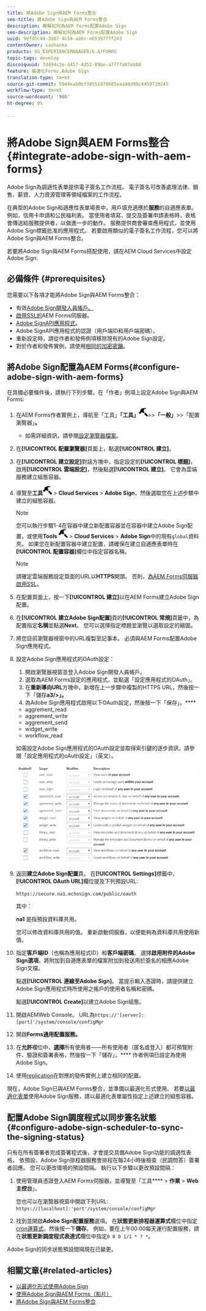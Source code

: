 ```yaml
---
title: 將Adobe Sign與AEM Forms整合
seo-title: 將Adobe Sign與AEM Forms整合
description: 瞭解如何為AEM Forms配置Adobe Sign
seo-description: 瞭解如何為AEM Forms配置Adobe Sign
uuid: 9efd5c44-3d87-4c56-aa6c-e65397fff243
contentOwner: sashanka
products: SG_EXPERIENCEMANAGER/6.4/FORMS
topic-tags: develop
discoiquuid: 7d494c2e-d457-4d52-89be-a77ffa07eb88
feature: 最適化Forms,Adobe Sign
translation-type: tm+mt
source-git-commit: 5944eab0bf38551970685eaa98d90c4459720245
workflow-type: tm+mt
source-wordcount: '986'
ht-degree: 0%

---
```



# 將Adobe Sign與AEM Forms整合{#integrate-adobe-sign-with-aem-forms}

Adobe Sign為調適性表單提供電子簽名工作流程。 電子簽名可改善處理法律、銷售、薪資、人力資源管理等領域檔案的工作流程。

在典型的Adobe Sign和適應性表單場景中，用戶填充適應於&#x200B;**服務**&#x200B;的自適應表單。 例如，信用卡申請和公民福利表。 當使用者填寫、提交及簽署申請表格時，表格會傳送給服務提供者，以做進一步的動作。 服務提供商會審查應用程式，並使用Adobe Sign標籤批准的應用程式。 若要啟用類似的電子簽名工作流程，您可以將Adobe Sign與AEM Forms整合。

若要將Adobe Sign與AEM Forms搭配使用，請在AEM Cloud Services中設定Adobe Sign:

## 必備條件 {#prerequisites}

您需要以下各項才能將Adobe Sign與AEM Forms整合：

* 有效[Adobe Sign開發人員帳戶。](https://acrobat.adobe.com/us/en/why-adobe/developer-form.html)
* [啟用SSL的](/help/sites-administering/ssl-by-default.md)AEM Forms伺服器。
* [Adobe SignAPI應用程式](https://www.adobe.io/apis/documentcloud/sign/docs.html#!adobedocs/adobe-sign/master/gstarted/create_app.md)。
* Adobe SignAPI應用程式的認證（用戶端ID和用戶端密碼）。
* 重新設定時，請從作者和發佈例項移除現有的Adobe Sign設定。
* 對於作者和發佈實例，請使用[相同的加密密鑰](/help/sites-administering/security-checklist.md#make-sure-you-properly-replicate-encryption-keys-when-needed)。

## 將Adobe Sign配置為AEM Forms{#configure-adobe-sign-with-aem-forms}

在具備必要條件後，請執行下列步驟，在「作者」例項上設定Adobe Sign與AEM Forms:

1. 在AEM Forms作者實例上，導航至「工具」**「工具」**![hammer](assets/hammer.png)>>**「一般」**>>「配置瀏覽器」**。**
   * 如需詳細資訊，請參閱[設定瀏覽器檔案](/help/sites-administering/configurations.md)。
1. 在&#x200B;**[!UICONTROL 配置瀏覽器]**&#x200B;頁面上，點選&#x200B;**[!UICONTROL 建立]**。
1. 在&#x200B;**[!UICONTROL 建立設定]**&#x200B;對話方塊中，指定設定的&#x200B;**[!UICONTROL 標題]**，啟用&#x200B;**[!UICONTROL 雲端設定]**，然後點選&#x200B;**[!UICONTROL 建立]**。 它會為雲端服務建立組態容器。
1. 導覽至&#x200B;**工具**![槌子](assets/hammer.png) > **Cloud Services** > **Adobe Sign**，然後選取您在上述步驟中建立的組態容器。

   >[!NOTE]
   >
   >您可以執行步驟1-4在容器中建立新配置容器並在容器中建立Adobe Sign配置，或使用&#x200B;**Tools** ![hammer](assets/hammer.png) > **Cloud Services** > **Adobe Sign**&#x200B;中的現有`global`資料夾。 如果您在新配置容器中建立配置，請確保在建立自適應表單時在&#x200B;**[!UICONTROL 配置容器]**&#x200B;欄位中指定容器名稱。

   >[!NOTE]
   請確定雲端服務設定頁面的URL以&#x200B;**HTTPS**&#x200B;開頭。 否則，[為AEM Forms伺服器啟用SSL](/help/sites-administering/ssl-by-default.md)。

1. 在配置頁面上，按一下&#x200B;**[!UICONTROL 建立]**&#x200B;以在AEM Forms建立Adobe Sign配置。
1. 在&#x200B;**[!UICONTROL 建立Adobe Sign配置]**&#x200B;頁的&#x200B;**[!UICONTROL 常規]**&#x200B;頁籤中，為配置指定&#x200B;**名稱**&#x200B;並點選&#x200B;**Next**。 您可以選擇指定標題並瀏覽以選取設定的縮圖。

1. 將您目前瀏覽器視窗中的URL複製至記事本。 必須與AEM Forms配置Adobe Sign應用程式。

1. 設定Adobe Sign應用程式的OAuth設定：

   1. 開啟瀏覽器視窗並登入Adobe Sign開發人員帳戶。
   1. 選取為AEM Forms設定的應用程式，並點選「設定應用程式的OAuth」。
   1. 在&#x200B;**重新導向URL**&#x200B;方塊中，新增在上一步驟中複製的HTTPS URL，然後按一下「儲存&#x200B;**a3/>」。**
   1. 為Adobe Sign應用程式啟用以下OAuth設定，然後按一下「保存」。****
   * aggrement_read
   * aggrement_write
   * aggrement_send
   * widget_write
   * workflow_read

   如需設定Adobe Sign應用程式的OAuth設定並取得索引鍵的逐步資訊，請參閱「設定應用程式的oAuth設定」（英文）。[](https://www.adobe.io/apis/documentcloud/sign/docs.html#!adobedocs/adobe-sign/master/gstarted/configure_oauth.md)

   ![OAuth設定](assets/oauthconfig_new.png)

1. 返回&#x200B;**建立Adobe Sign配置**&#x200B;頁。 在&#x200B;**[!UICONTROL Settings]**&#x200B;標籤中，**[!UICONTROL OAuth URL]**&#x200B;欄位提及下列預設URL:

   `https://secure.na1.echosign.com/public/oauth`

   其中：

   **na1** 是指預設資料庫共用。

   您可以修改資料庫共用的值。 重新啟動伺服器，以便能夠為資料庫共用使用新值。

1. 指定&#x200B;**客戶端ID**（也稱為應用程式ID）和&#x200B;**客戶端密碼**。 選擇&#x200B;**啟用附件的Adobe Sign選項**，將附加到自適應表單的檔案附加到發送用於簽名的相應Adobe Sign文檔。

   點選&#x200B;**[!UICONTROL 連線至Adobe Sign]**。 當提示輸入憑證時，請提供建立Adobe Sign應用程式時所使用之帳戶的使用者名稱和密碼。

   點選&#x200B;**[!UICONTROL Create]**&#x200B;以建立Adobe Sign組態。

1. 開啟AEMWeb Console。 URL為`https://'[server]:[port]'/system/console/configMgr`
1. 開啟&#x200B;**Forms通用配置服務。**
1. 在&#x200B;**允許**&#x200B;欄位中，**選擇**&#x200B;所有使用者——所有使用者（匿名或登入）都可預覽附件、驗證和簽署表格，然後按一下「儲存」。**** 作者例項已設定為使用Adobe Sign。
1. 使用[replication](/help/sites-deploying/replication.md)在對應的發佈實例上建立相同的配置。

現在，Adobe Sign已與AEM Forms整合，並準備以最適化形式使用。 若要[以最適化表單](../../forms/using/working-with-adobe-sign.md#configure-adobe-sign-for-an-adaptive-form)使用Adobe Sign服務，請以最適化表單屬性指定上述建立的組態容器。

## 配置Adobe Sign調度程式以同步簽名狀態{#configure-adobe-sign-scheduler-to-sync-the-signing-status}

只有在所有簽署者完成簽署程式後，才會提交具備Adobe Sign功能的調適性表格。 依預設，Adobe Sign排程器服務會排程在每24小時後檢查（民調問答）簽署者回應。 您可以更改環境的預設間隔。 執行以下步驟以更改預設間隔：

1. 使用管理員憑證登入AEM Forms伺服器，並導覽至「工具&#x200B;**** > **作業** > **Web主控台**」。

   您也可以在瀏覽器視窗中開啟下列URL:
   `https://[localhost]:'port'/system/console/configMgr`

1. 找到並開啟&#x200B;**Adobe Sign配置服務**&#x200B;選項。 在&#x200B;**狀態更新排程器運算式**&#x200B;欄位中指定[cron運算式](https://en.wikipedia.org/wiki/Cron#CRON_expression)，然後按一下&#x200B;**儲存**。 例如，要在上午00:00每天運行配置服務，請在&#x200B;**狀態更新調度程式表達式**&#x200B;欄位中指定`0 0 0 1/1 * ? *`。

Adobe Sign的同步狀態預設間隔現在已變更。

## 相關文章{#related-articles}

* [以最適化形式使用Adobe Sign](../../forms/using/working-with-adobe-sign.md)
* [使用Adobe Sign與AEM Forms（影片）](https://helpx.adobe.com/experience-manager/kt/forms/using/adobe-sign-integration-feature-video.html)
* [將Adobe Sign與AEM Forms整合](../../forms/using/adobe-sign-integration-adaptive-forms.md)
